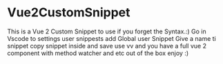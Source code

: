 # Vue2CustomSnippet
This is a Vue 2 Custom Snippet to use if you forget the Syntax.:)
Go in Vscode to settings user snippests add Global user Snippet
Give a name ti snippet
copy snippet inside and save
use vv and you have a full vue 2 component with method watcher and etc out of the box 
enjoy :)
